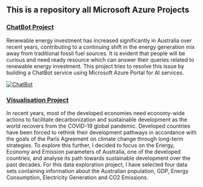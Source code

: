 ## This is a repository all Microsoft Azure Projects 

### [ChatBot Project](https://github.com/maheshhase/Microsoft-Azure-Projects/tree/main/ChatBot "ChatBot Project")

Renewable energy investment has increased significantly in Australia over recent years, contributing to a continuing shift in the energy generation mix away from traditional fossil fuel sources. It is evident that people will be curious and need ready resource which can answer their queries related to renewable energy investment. This project tries to resolve this issue by building a ChatBot service using Microsoft Azure Portal for AI services.

[![ChatBot](https://raw.githubusercontent.com/maheshhase/Microsoft-Azure-Projects/main/ChatBot/Images/chatbot.png "ChatBot")](https://raw.githubusercontent.com/maheshhase/Microsoft-Azure-Projects/main/ChatBot/Images/chatbot.png "ChatBot")


### [Visualisation Project](https://github.com/maheshhase/Microsoft-Azure-Projects/tree/main/Visualisation "Visualisation Project")

In recent years, most of the developed economies need economy-wide actions to facilitate decarbonization and sustainable development as the world recovers from the COVID-19 global pandemic. Developed countries have been forced to rethink their development pathways in accordance with the goals of the Paris Agreement on climate change through long-term strategies.
To explore this further, I decided to focus on the Energy, Economy and Emission parameters of Australia, one of the developed countries, and analyse its path towards sustainable development over the past decades. For this data exploration project, I have selected four data sets containing information about the Australian population, GDP, Energy Consumption, Electricity Generation and CO2 Emissions.
